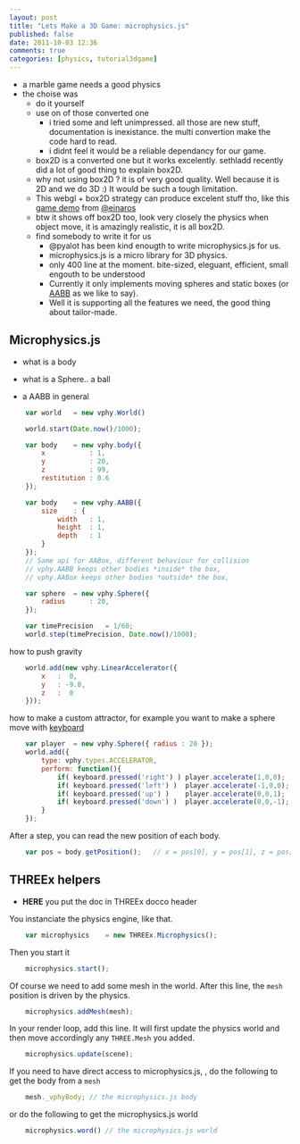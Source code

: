 ```yaml
---
layout: post
title: "Lets Make a 3D Game: microphysics.js"
published: false
date: 2011-10-03 12:36
comments: true
categories: [physics, tutorial3dgame]
---
```


* a marble game needs a good physics
* the choise was
  * do it yourself
  * use on of those converted one
    * i tried some and left unimpressed. all those are new stuff, documentation
      is inexistance. the multi convertion make the code hard to read.
    * i didnt feel it would be a reliable dependancy for our game.
  * box2D is a converted one but it works excelently. sethladd recently
    did a lot of good thing to explain box2D.
  * why not using box2D ? it is of very good quality. Well because it is
    2D and we do 3D :) It would be such a tough limitation.
  * This webgl + box2D strategy can produce excelent stuff tho, like this
    [game demo](http://game.2x.io/) from [@einaros](http://twitter.com/#!/einaros)
  * btw it shows off box2D too, look very closely the physics when object
    move, it is amazingly realistic, it is all box2D.
  * find somebody to write it for us
    * @pyalot has been kind enougth to write microphysics.js for us.
    * microphysics.js is a micro library for 3D physics.
    * only 400 line at the moment. bite-sized, eleguant, efficient, small engouth to be understood
    * Currently it only implements moving spheres and static
      boxes (or [AABB](http://en.wikipedia.org/wiki/Axis-aligned_bounding_box) as we like to say).
    * Well it is supporting all the features we need, the good thing about tailor-made.

## Microphysics.js

* what is a body

* what is a Sphere.. a ball
* a AABB in general

```javascript
	var world	= new vphy.World()
```

```javascript
	world.start(Date.now()/1000);
```

```javascript
	var body	= new vphy.body({
		x			: 1,
		y			: 20,
		z			: 99,
		restitution	: 0.6
	});
```

```javascript
	var body	= new vphy.AABB({
		size	: {
			width	: 1,
			height	: 1,
			depth	: 1
		}
	});
	// Same api for AABox, different behaviour for collision
	// vphy.AABB keeps other bodies *inside* the box,
	// vphy.AABox keeps other bodies *outside* the box,
```

```javascript
	var sphere	= new vphy.Sphere({
		radius		: 20,
	});
```

```javascript
	var timePrecision	= 1/60;
	world.step(timePrecision, Date.now()/1000);
```

how to push gravity

```javascript
	world.add(new vphy.LinearAccelerator({
		x	:  0, 
		y	: -9.8,
		z	:  0
	}));
```

how to make a custom attractor, for example you want to make a sphere move with [keyboard](/blog/2011/09/12/lets-Make-a-3D-game-keyboard/)

```javascript
	var player	= new vphy.Sphere({ radius : 20 });
	world.add({
		type: vphy.types.ACCELERATOR,
		perform: function(){
			if( keyboard.pressed('right') )	player.accelerate(1,0,0);
			if( keyboard.pressed('left') )	player.accelerate(-1,0,0);
			if( keyboard.pressed('up') )	player.accelerate(0,0,1);
			if( keyboard.pressed('down') )	player.accelerate(0,0,-1);
		}
	});
```


After a step, you can read the new position of each body.

```javascript
	var pos	= body.getPosition();	// x = pos[0], y = pos[1], z = pos[2]
```

## THREEx helpers

* **HERE** you put the doc in THREEx docco header

You instanciate the physics engine, like that.

```javascript
	var microphysics	= new THREEx.Microphysics();
```

Then you start it

```javascript
	microphysics.start();
```

Of course we need to add some mesh in the world. After this line, the ```mesh```
position is driven by the physics.

```javascript
	microphysics.addMesh(mesh);
```

In your render loop, add this line. It will first update the physics world and
then move accordingly any ```THREE.Mesh``` you added.

```javascript
	microphysics.update(scene);	
```

If you need to have direct access to microphysics.js,
, do the following to get the body from a ```mesh```

```javascript
	mesh._vphyBody;	// the microphysics.js body
```

or do the following to get the microphysics.js world

```javascript
	microphysics.word()	// the microphysics.js world
```
